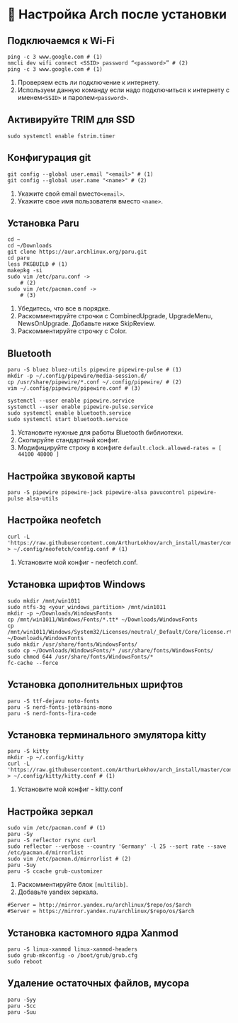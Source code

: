 # 🔧 Настройка Arch после установки

## Подключаемся к Wi-Fi

```
ping -c 3 www.google.com # (1)
nmcli dev wifi connect <SSID> password “<password>” # (2)
ping -c 3 www.google.com # (1)
```

1. Проверяем есть ли подключение к интернету.
2. Используем данную команду если надо подключиться к интернету с именем`<SSID>` и паролем`<password>`.

## Активируйте TRIM для SSD

```
sudo systemctl enable fstrim.timer
```

## Конфигурация git

```
git config --global user.email "<email>" # (1)
git config --global user.name "<name>" # (2)
```

1. Укажите свой email вместо`<email>`.
2. Укажите свое имя пользователя вместо `<name>`.

## Установка Paru

```
cd ~
cd ~/Downloads
git clone https://aur.archlinux.org/paru.git
cd paru
less PKGBUILD # (1)
makepkg -si
sudo vim /etc/paru.conf ->
    # (2)
sudo vim /etc/pacman.conf ->
    # (3)
```

1. Убедитесь, что все в порядке.
2. Раскомментируйте строчки с CombinedUpgrade, UpgradeMenu, NewsOnUpgrade. Добавьте ниже SkipReview.
3. Раскомментируйте строчку с Color.

## Bluetooth

```
paru -S bluez bluez-utils pipewire pipewire-pulse # (1)
mkdir -p ~/.config/pipewire/media-session.d/
cp /usr/share/pipewire/*.conf ~/.config/pipewire/ # (2)
vim ~/.config/pipewire/pipewire.conf # (3)

systemctl --user enable pipewire.service
systemctl --user enable pipewire-pulse.service
sudo systemctl enable bluetooth.service
sudo systemctl start bluetooth.service
```

1. Установите нужные для работы Bluetooth  библиотеки.
2. Скопируйте стандартный конфиг.
3. Модифицируйте строку в конфиге `default.clock.allowed-rates = [ 44100 48000 ]`

## Настройка звуковой карты

```
paru -S pipewire pipewire-jack pipewire-alsa pavucontrol pipewire-pulse alsa-utils
```

## Настройка neofetch

```
curl -L 'https://raw.githubusercontent.com/ArthurLokhov/arch_install/master/configs/.config/neofetch/config.conf' > ~/.config/neofetch/config.conf # (1)
```

1. Установите мой конфиг - neofetch.conf.

## Установка шрифтов Windows

```
sudo mkdir /mnt/win1011
sudo ntfs-3g <your_windows_partition> /mnt/win1011
mkdir -p ~/Downloads/WindowsFonts
cp /mnt/win1011/Windows/Fonts/*.tt* ~/Downloads/WindowsFonts
cp /mnt/win1011/Windows/System32/Licenses/neutral/_Default/Core/license.rtf ~/Downloads/WindowsFonts
sudo mkdir /usr/share/fonts/WindowsFonts/
sudo cp ~/Downloads/WindowsFonts/* /usr/share/fonts/WindowsFonts/
sudo chmod 644 /usr/share/fonts/WindowsFonts/*
fc-cache --force
```

## Установка дополнительных шрифтов

```
paru -S ttf-dejavu noto-fonts
paru -S nerd-fonts-jetbrains-mono
paru -S nerd-fonts-fira-code
```

## Установка терминального эмулятора kitty

```
paru -S kitty
mkdir -p ~/.config/kitty
curl -L 'https://raw.githubusercontent.com/ArthurLokhov/arch_install/master/configs/.config/kitty/kitty.conf' > ~/.config/kitty/kitty.conf # (1)
```

1. Установите мой конфиг - kitty.conf

## Настройка зеркал

```
sudo vim /etc/pacman.conf # (1)
paru -Sy
paru -S reflector rsync curl
sudo reflector --verbose --country 'Germany' -l 25 --sort rate --save /etc/pacman.d/mirrorlist
sudo vim /etc/pacman.d/mirrorlist # (2)
paru -Suy
paru -S ccache grub-customizer
```

1. Раскомментируйте блок `[multilib]`.
2. Добавьте yandex зеркала.

```
#Server = http://mirror.yandex.ru/archlinux/$repo/os/$arch
#Server = https://mirror.yandex.ru/archlinux/$repo/os/$arch
```

## Установка кастомного ядра Xanmod

```
paru -S linux-xanmod linux-xanmod-headers
sudo grub-mkconfig -o /boot/grub/grub.cfg
sudo reboot
```

## Удаление остаточных файлов, мусора

```
paru -Syy
paru -Scc
paru -Suu
```
